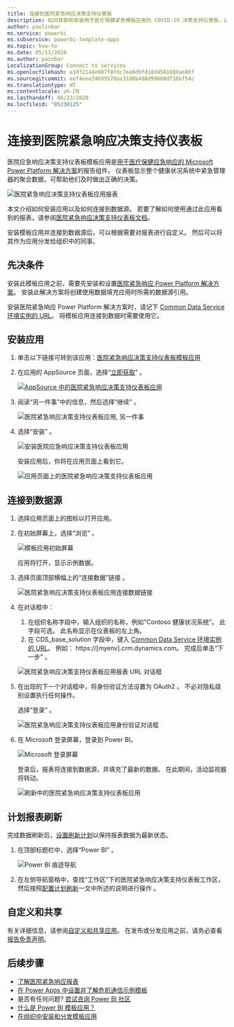 ```yaml
---
title: 连接到医院紧急响应决策支持仪表板
description: 如何获取和安装用于医疗保健紧急模板应用的 COVID-19 决策支持仪表板，以及如何连接到数据
author: paulinbar
ms.service: powerbi
ms.subservice: powerbi-template-apps
ms.topic: how-to
ms.date: 05/13/2020
ms.author: painbar
LocalizationGroup: Connect to services
ms.openlocfilehash: e10f2144e987f8fdc7ea9dbfd18d4581889ae8bf
ms.sourcegitcommit: eef4eee24695570ae3186b4d8d99660df16bf54c
ms.translationtype: HT
ms.contentlocale: zh-CN
ms.lasthandoff: 06/23/2020
ms.locfileid: "85230125"
---
```

# <a name="connect-to-the-hospital-emergency-response-decision-support-dashboard"></a>连接到医院紧急响应决策支持仪表板
医院应急响应决策支持仪表板模板应用是[用于医疗保健应急响应的 Microsoft Power Platform 解决方案](https://powerapps.microsoft.com/blog/emergency-response-solution-a-microsoft-power-platform-solution-for-healthcare-emergency-response/)的报告组件。 仪表板显示整个健康状况系统中紧急管理器的聚合数据，可帮助他们及时做出正确的决策。

![医院紧急响应决策支持仪表板应用报表](media/service-connect-to-health-emergency-response/service-health-emergency-response-app-report.png)

本文介绍如何安装应用以及如何连接到数据源。 若要了解如何使用通过此应用看到的报表，请参阅[医院紧急响应决策支持仪表板文档](https://docs.microsoft.com/powerapps/sample-apps/emergency-response/deploy-configure#view-the-power-bi-dashboard)。

安装模板应用并连接到数据源后，可以根据需要对报表进行自定义。 然后可以将其作为应用分发给组织中的同事。

## <a name="prerequisites"></a>先决条件

安装此模板应用之前，需要先安装和设置[医院紧急响应 Power Platform 解决方案](https://docs.microsoft.com/powerapps/sample-apps/emergency-response/deploy-configure)。 安装此解决方案将创建使用数据填充应用时所需的数据源引用。

安装医院紧急响应 Power Platform 解决方案时，请记下 [Common Data Service 环境实例的 URL](https://docs.microsoft.com/powerapps/sample-apps/emergency-response/deploy-configure#publish-the-power-bi-dashboard)。 将模板应用连接到数据时需要使用它。

## <a name="install-the-app"></a>安装应用

1. 单击以下链接可转到该应用：[医院紧急响应决策支持仪表板模板应用](https://aka.ms/AppSource_Hospital_offer)

1. 在应用的 AppSource 页面，选择“[立即获取](https://aka.ms/AppSource_Hospital_offer)”  。

    [![AppSource 中的医院紧急响应决策支持仪表板应用](media/service-connect-to-health-emergency-response/service-health-emergency-response-app-appsource-get-it-now.png)](https://aka.ms/AppSource_Hospital_offer)

1. 阅读“另一件事”中的信息，然后选择“继续”   。

    ![医院紧急响应决策支持仪表板应用, 另一件事](media/service-connect-to-health-emergency-response/service-health-emergency-response-1-more-thing.png)

1. 选择“安装”  。 

    ![安装医院应急响应决策支持仪表板应用](media/service-connect-to-health-emergency-response/service-health-emergency-response-select-install.png)

    安装应用后，你将在应用页面上看到它。

   ![应用页面上的医院紧急响应决策支持仪表板应用](media/service-connect-to-health-emergency-response/service-health-emergency-response-app-apps-page-icon.png)

## <a name="connect-to-data-sources"></a>连接到数据源

1. 选择应用页面上的图标以打开应用。

1. 在初始屏幕上，选择“浏览”  。

   ![模板应用初始屏幕](media/service-connect-to-health-emergency-response/service-health-emergency-response-app-splash-screen.png)

   应用将打开，显示示例数据。

1. 选择页面顶部横幅上的“连接数据”链接  。

   ![医院紧急响应决策支持仪表板应用连接数据链接](media/service-connect-to-health-emergency-response/service-health-emergency-response-app-connect-data.png)

1. 在对话框中：
   1. 在组织名称字段中，输入组织的名称，例如“Contoso 健康状况系统”。 此字段可选。 此名称显示在仪表板的左上角。
   1. 在 CDS_base_solution 字段中，键入 [Common Data Service 环境实例的 URL](https://docs.microsoft.com/powerapps/sample-apps/emergency-response/deploy-configure#publish-the-power-bi-dashboard)。 例如： https://[myenv].crm.dynamics.com。 完成后单击“下一步”  。

   ![医院紧急响应决策支持仪表板应用报表 URL 对话框](media/service-connect-to-health-emergency-response/service-health-emergency-response-app-url-dialog.png)

1. 在出现的下一个对话框中，将身份验证方法设置为 OAuth2  。 不必对隐私级别设置执行任何操作。

   选择“登录”  。

   ![医院紧急响应决策支持仪表板应用身份验证对话框](media/service-connect-to-health-emergency-response/service-health-emergency-response-app-authentication-dialog.png)

1. 在 Microsoft 登录屏幕，登录到 Power BI。

   ![Microsoft 登录屏幕](media/service-connect-to-health-emergency-response/service-health-emergency-response-app-microsoft-login.png)

   登录后，报表将连接到数据源，并填充了最新的数据。 在此期间，活动监视器将转动。

   ![刷新中的医院紧急响应决策支持仪表板应用](media/service-connect-to-health-emergency-response/service-health-emergency-response-app-refresh-monitor.png)

## <a name="schedule-report-refresh"></a>计划报表刷新

完成数据刷新后，[设置刷新计划](../connect-data/refresh-scheduled-refresh.md)以保持报表数据为最新状态。

1. 在顶部标题栏中，选择“Power BI”  。

   ![Power BI 痕迹导航](media/service-connect-to-health-emergency-response/service-health-emergency-response-app-powerbi-breadcrumb.png)

1. 在左侧导航窗格中，查找“工作区”下的医院紧急响应决策支持仪表板工作区，然后按照[配置计划刷新](../connect-data/refresh-scheduled-refresh.md)一文中所述的说明进行操作  。

## <a name="customize-and-share"></a>自定义和共享

有关详细信息，请参阅[自定义和共享应用](../connect-data/service-template-apps-install-distribute.md#customize-and-share-the-app)。 在发布或分发应用之前，请务必查看[报告免责声明](../create-reports/sample-covid-19-us.md#disclaimers)。

## <a name="next-steps"></a>后续步骤
* [了解医院紧急响应报表](https://docs.microsoft.com/powerapps/sample-apps/emergency-response/deploy-configure#view-the-power-bi-dashboard)
* [在 Power Apps 中设置并了解危机通信示例模板](https://docs.microsoft.com/powerapps/maker/canvas-apps/sample-crisis-communication-app)
* 是否有任何问题? [尝试咨询 Power BI 社区](https://community.powerbi.com/)
* [什么是 Power BI 模板应用？](../connect-data/service-template-apps-overview.md)
* [在组织中安装和分发模板应用](../connect-data/service-template-apps-install-distribute.md)
